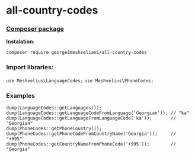 # all-country-codes

###  [Composer package](https://packagist.org/packages/george1meshveliani/all-country-codes)

**Instalation:** 

`composer require george1meshveliani/all-country-codes`


### **Import libraries:**

`use Meshvelius\LanguageCodes;`
`use Meshvelius\PhoneCodes;`

### **Examples**

    dump(LanguageCodes::getLanguages());
    dump(LanguageCodes::getLanguageCodeFromLanguage('Georgian')); // "ka"
    dump(LanguageCodes::getLanguageFromLanguageCode('ka'));       // "Georgian"
    dump(PhoneCodes::getPhoneCountry());
    dump(PhoneCodes::getPhoneCodeFromCountryName('Georgia'));     // "+995"
    dump(PhoneCodes::getCountryNameFromPhoneCode('+995'));        // "Georgia"
    

